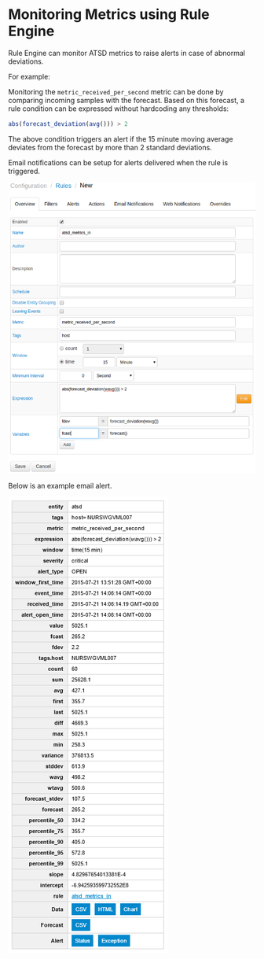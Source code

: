 # Monitoring Metrics using Rule Engine

Rule Engine can monitor ATSD metrics to raise alerts in case of abnormal
deviations.

For example:

Monitoring the `metric_received_per_second` metric can be done by comparing incoming samples with the forecast. Based on this forecast, a rule condition can be expressed without hardcoding any thresholds:

```javascript
abs(forecast_deviation(avg())) > 2
```

The above condition triggers an alert if the 15 minute moving average deviates from the forecast by more than 2 standard deviations.

Email notifications can be setup for alerts delivered when the rule is triggered.

![](./images/rule_engine_atsd_jmx.png "rule_engine_atsd_jmx")

Below is an example email alert.

![](./images/alert_message_email.png "alert_message_email")
